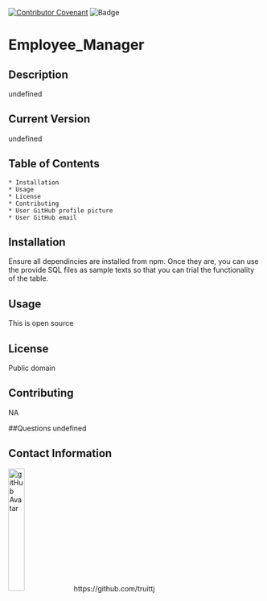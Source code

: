 
[![Contributor Covenant](https://img.shields.io/badge/Contributor%20Covenant-v2.0%20adopted-ff69b4.svg)](code_of_conduct.md)
![Badge](https://img.shields.io/badge/ReadMeEmployee_Manager-undefined-undefined)
# Employee_Manager

## Description

undefined

## Current Version 

undefined

## Table of Contents

    * Installation
    * Usage
    * License
    * Contributing
    * User GitHub profile picture
    * User GitHub email
                
## Installation

Ensure all dependincies are installed from npm. Once they are, you can use the provide SQL files as sample texts so that you can trial the functionality of the table.

## Usage

This is open source

## License

Public domain  

## Contributing

NA

##Questions
undefined

## Contact Information

<img src="https://avatars1.githubusercontent.com/u/63681296?v=4" alt="gitHub Avatar" width="25%">
https://github.com/truittj


